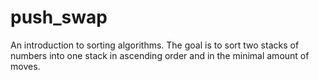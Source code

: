 # push_swap
An introduction to sorting algorithms. The goal is to sort two stacks of numbers into one stack in ascending order and in the minimal amount of moves.
